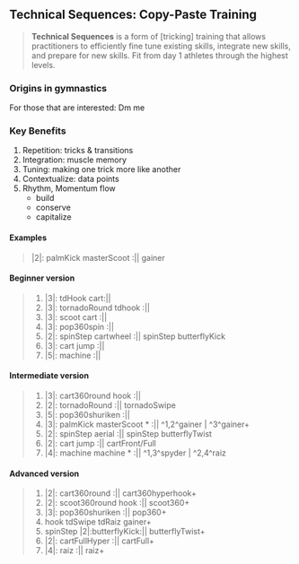 ## Technical Sequences: Copy-Paste Training

> **Technical Sequences** is a form of [tricking] training that allows practitioners to efficiently fine tune existing skills, integrate new skills, and prepare for new skills. Fit from day 1 athletes through the highest levels.

### Origins in gymnastics

For those that are interested:
Dm me

<!-- | - | Warm-up Sequences | Skeleton Sequences |
|-----|------|--------|
| 1. | ( f f f f f f | ( f / ^ ^ ^ f / |
| 2. | ( ^ f f ^ f f | ( ^ f / ^ ^ f / |
| 3. | ( ^ f ^ f ^ f | ( ^ / ^ ^ ^ f /|
| 4. | ( ^ f ^ ^ f ^ | ( ^ ^ / ^ ^ f / |
| 5. | ( ^ ^ f ^ ^ f | ( / ^ f / ^ f /|
| 6. | ( ^ ^ ^ f ^ ^ | |
| 7. | ( ^ ^ ^ ^ ^ f | | -->

### Key Benefits

1. Repetition: tricks & transitions
2. Integration: muscle memory
3. Tuning: making one trick more like another
4. Contextualize: data points
5. Rhythm, Momentum flow
   - build
   - conserve
   - capitalize

<div style="page-break-after: always;"></div>

#### Examples

> |2|: palmKick masterScoot :|| gainer

#### Beginner version

> 1. |3|: tdHook cart:||
> 2. |3|: tornadoRound tdhook :||
> 3. |3|: scoot cart :||
> 4. |3|: pop360spin :||
> 5. |2|: spinStep cartwheel :|| spinStep butterflyKick
> 6. |3|: cart jump :||
> 7. |5|: machine :||

#### Intermediate version

> 1. |3|: cart360round hook :||
> 2. |2|: tornadoRound :|| tornadoSwipe
> 3. |5|: pop360shuriken :||
> 4. |3|: palmKick masterScoot \* :|| ^1,2^gainer | ^3^gainer+
> 5. |2|: spinStep aerial :|| spinStep butterflyTwist
> 6. |2|: cart jump :|| cartFront/Full
> 7. |4|: machine machine \* :|| ^1,3^spyder | ^2,4^raiz

#### Advanced version

> 1. |2|: cart360round :|| cart360hyperhook+
> 2. |2|: scoot360round hook :|| scoot360+
> 3. |3|: pop360shuriken :|| pop360+
> 4. hook tdSwipe tdRaiz gainer+
> 5. spinStep |2|:butterflyKick:|| butterflyTwist+
> 6. |2|: cartFullHyper :|| cartFull+
> 7. |4|: raiz :|| raiz+
